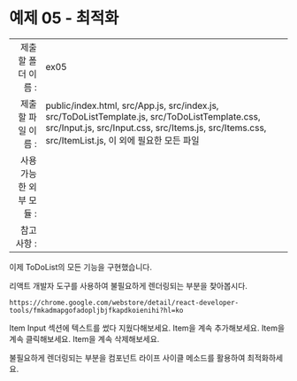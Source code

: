 # 예제 05 - 최적화

|                      |                    |
| --------------------:| ------------------ |
|   제출할 폴더 이름 :     |  ex05              |
|   제출할 파일 이름 :     |  public/index.html, src/App.js, src/index.js, src/ToDoListTemplate.js, src/ToDoListTemplate.css, src/Input.js, src/Input.css, src/Items.js, src/Items.css, src/ItemList.js, 이 외에 필요한 모든 파일  |
|   사용 가능한 외부 모듈 : |                    |
|   참고사항 :           |                    |

이제 ToDoList의 모든 기능을 구현했습니다.

리액트 개발자 도구를 사용하여 불필요하게 렌더링되는 부분을 찾아봅시다.
```
https://chrome.google.com/webstore/detail/react-developer-tools/fmkadmapgofadopljbjfkapdkoienihi?hl=ko
```

Item Input 섹션에 텍스트를 썼다 지웠다해보세요.
Item을 계속 추가해보세요.
Item을 계속 클릭해보세요.
Item을 계속 삭제해보세요.

불필요하게 렌더링되는 부분을 컴포넌트 라이프 사이클 메소드를 활용하여 최적화하세요.
